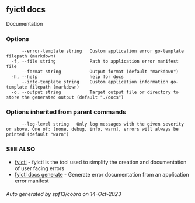 ## fyictl docs

Documentation

### Options

```
      --error-template string   Custom application error go-template filepath (markdown)
  -f, --file string             Path to application error manifest file
      --format string           Output format (default "markdown")
  -h, --help                    help for docs
      --info-template string    Custom application information go-template filepath (markdown)
  -o, --output string           Target output file or directory to store the generated output (default "./docs")
```

### Options inherited from parent commands

```
      --log-level string   Only log messages with the given severity or above. One of: [none, debug, info, warn], errors will always be printed (default "warn")
```

### SEE ALSO

* [fyictl](fyictl.md)	 - fyictl is the tool used to simplify the creation and documentation of user facing errors
* [fyictl docs generate](fyictl_docs_generate.md)	 - Generate error documentation from an application error manifest

###### Auto generated by spf13/cobra on 14-Oct-2023
